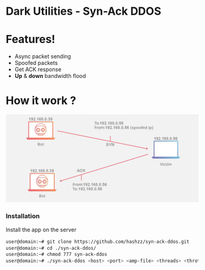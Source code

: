 # Dark Utilities - Syn-Ack DDOS

# Features!

  - Async packet sending
  - Spoofed packets
  - Get ACK response
  - **Up** & **down** bandwidth flood

# How it work ?
![alt text](https://github.com/hashzz/syn-ack-ddos/blob/main/img/syn-ack.jpg?raw=true)

### Installation
Install the app on the server
```sh
user@domain:~# git clone https://github.com/hashzz/syn-ack-ddos.git
user@domain:~# cd ./syn-ack-ddos/
user@domain:~# chmod 777 syn-ack-ddos
user@domain:~# ./syn-ack-ddos <host> <port> <amp-file> <threads> <throttle> <time>
```
